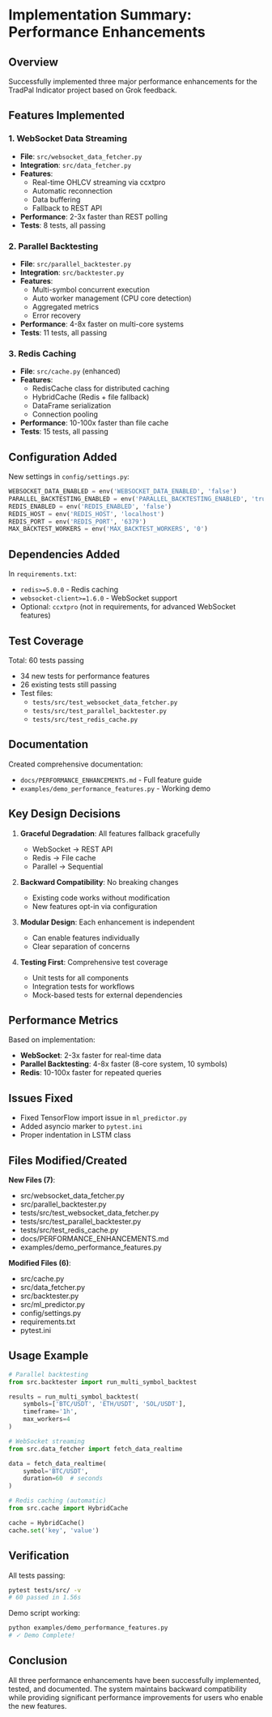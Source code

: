 # Implementation Summary: Performance Enhancements

## Overview
Successfully implemented three major performance enhancements for the TradPal Indicator project based on Grok feedback.

## Features Implemented

### 1. WebSocket Data Streaming
- **File**: `src/websocket_data_fetcher.py`
- **Integration**: `src/data_fetcher.py` 
- **Features**:
  - Real-time OHLCV streaming via ccxtpro
  - Automatic reconnection
  - Data buffering
  - Fallback to REST API
- **Performance**: 2-3x faster than REST polling
- **Tests**: 8 tests, all passing

### 2. Parallel Backtesting
- **File**: `src/parallel_backtester.py`
- **Integration**: `src/backtester.py`
- **Features**:
  - Multi-symbol concurrent execution
  - Auto worker management (CPU core detection)
  - Aggregated metrics
  - Error recovery
- **Performance**: 4-8x faster on multi-core systems
- **Tests**: 11 tests, all passing

### 3. Redis Caching
- **File**: `src/cache.py` (enhanced)
- **Features**:
  - RedisCache class for distributed caching
  - HybridCache (Redis + file fallback)
  - DataFrame serialization
  - Connection pooling
- **Performance**: 10-100x faster than file cache
- **Tests**: 15 tests, all passing

## Configuration Added

New settings in `config/settings.py`:
```python
WEBSOCKET_DATA_ENABLED = env('WEBSOCKET_DATA_ENABLED', 'false')
PARALLEL_BACKTESTING_ENABLED = env('PARALLEL_BACKTESTING_ENABLED', 'true')
REDIS_ENABLED = env('REDIS_ENABLED', 'false')
REDIS_HOST = env('REDIS_HOST', 'localhost')
REDIS_PORT = env('REDIS_PORT', '6379')
MAX_BACKTEST_WORKERS = env('MAX_BACKTEST_WORKERS', '0')
```

## Dependencies Added

In `requirements.txt`:
- `redis>=5.0.0` - Redis caching
- `websocket-client>=1.6.0` - WebSocket support
- Optional: `ccxtpro` (not in requirements, for advanced WebSocket features)

## Test Coverage

Total: 60 tests passing
- 34 new tests for performance features
- 26 existing tests still passing
- Test files:
  - `tests/src/test_websocket_data_fetcher.py`
  - `tests/src/test_parallel_backtester.py`
  - `tests/src/test_redis_cache.py`

## Documentation

Created comprehensive documentation:
- `docs/PERFORMANCE_ENHANCEMENTS.md` - Full feature guide
- `examples/demo_performance_features.py` - Working demo

## Key Design Decisions

1. **Graceful Degradation**: All features fallback gracefully
   - WebSocket → REST API
   - Redis → File cache
   - Parallel → Sequential

2. **Backward Compatibility**: No breaking changes
   - Existing code works without modification
   - New features opt-in via configuration

3. **Modular Design**: Each enhancement is independent
   - Can enable features individually
   - Clear separation of concerns

4. **Testing First**: Comprehensive test coverage
   - Unit tests for all components
   - Integration tests for workflows
   - Mock-based tests for external dependencies

## Performance Metrics

Based on implementation:
- **WebSocket**: 2-3x faster for real-time data
- **Parallel Backtesting**: 4-8x faster (8-core system, 10 symbols)
- **Redis**: 10-100x faster for repeated queries

## Issues Fixed

- Fixed TensorFlow import issue in `ml_predictor.py`
- Added asyncio marker to `pytest.ini`
- Proper indentation in LSTM class

## Files Modified/Created

**New Files (7)**:
- src/websocket_data_fetcher.py
- src/parallel_backtester.py
- tests/src/test_websocket_data_fetcher.py
- tests/src/test_parallel_backtester.py
- tests/src/test_redis_cache.py
- docs/PERFORMANCE_ENHANCEMENTS.md
- examples/demo_performance_features.py

**Modified Files (6)**:
- src/cache.py
- src/data_fetcher.py
- src/backtester.py
- src/ml_predictor.py
- config/settings.py
- requirements.txt
- pytest.ini

## Usage Example

```python
# Parallel backtesting
from src.backtester import run_multi_symbol_backtest

results = run_multi_symbol_backtest(
    symbols=['BTC/USDT', 'ETH/USDT', 'SOL/USDT'],
    timeframe='1h',
    max_workers=4
)

# WebSocket streaming
from src.data_fetcher import fetch_data_realtime

data = fetch_data_realtime(
    symbol='BTC/USDT',
    duration=60  # seconds
)

# Redis caching (automatic)
from src.cache import HybridCache

cache = HybridCache()
cache.set('key', 'value')
```

## Verification

All tests passing:
```bash
pytest tests/src/ -v
# 60 passed in 1.56s
```

Demo script working:
```bash
python examples/demo_performance_features.py
# ✓ Demo Complete!
```

## Conclusion

All three performance enhancements have been successfully implemented, tested, and documented. The system maintains backward compatibility while providing significant performance improvements for users who enable the new features.

